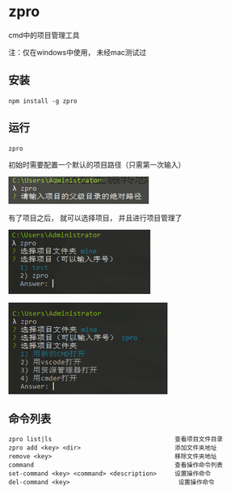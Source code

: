# zpro 

cmd中的项目管理工具

注：仅在windows中使用， 未经mac测试过

## 安装

`npm install -g zpro`

## 运行

`zpro`

初始时需要配置一个默认的项目路径（只需第一次输入）

![](./docs/images/企业微信截图_20210921182238.png)

有了项目之后， 就可以选择项目， 并且进行项目管理了

![](docs/images/企业微信截图_20210921182709.png)

![](./docs/images/企业微信截图_20210921182755.png)

## 命令列表

```
zpro list|ls                                  查看项目文件目录
zpro add <key> <dir>                          添加文件夹地址
remove <key>                                  移除文件夹地址
command                                       查看操作命令列表
set-command <key> <command> <description>     设置操作命令
del-command <key>                              设置操作命令
```